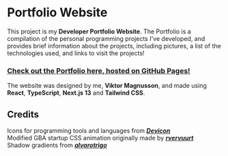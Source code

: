 # Portfolio Website

This project is my **Developer Portfolio Website**. The Portfolio is a compilation of the personal programming projects I've developed, and provides brief information about the projects, including pictures, a list of the technologies used, and links to visit the projects! 

### **[Check out the Portfolio here, hosted on GitHub Pages!](https://vik-ma.github.io)**

The website was designed by me, **Viktor Magnusson**, and made using **React**, **TypeScript**, **Next.js 13** and **Tailwind CSS**.

## Credits
Icons for programming tools and languages from ***[Devicon](https://devicon.dev/)***<br>
Modified GBA startup CSS animation originally made by ***[rvervuurt](https://codepen.io/rvervuurt/pen/bdZQrE)***<br>
Shadow gradients from ***[alvarotrigo](https://alvarotrigo.com/shadow-gradients/)***
